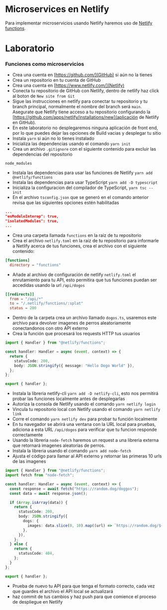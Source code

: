 # Microservices en Netlify

Para implementar microservicios usando Netlify haremos uso de [Netlify functions](https://www.netlify.com/products/functions/).

# Laboratorio

### Funciones como microservicios

- Crea una cuenta en [https://github.com/](GitHub) si aún no la tienes
- Crea un repositorio en tu cuenta de GitHub
- Crea una cuenta en [https://www.netlify.com/](Netlify)
- Conecta tu repositorio de GitHub con Netlify, dentro de netlify haz click al boton de `New site from Git`
- Sigue las instrucciones en netlify para conectar tu repositorio y tu branch principal, normalmente el nombre del branch será `main`. Asegurate que Netlify tiene acceso a tu repositorio configurando la [https://github.com/apps/netlify/installations/new](aplicación de Netlify en GitHub).
- En este laboratorio no desplegaremos ninguna aplicación de front end, por lo que puedes dejar las opciones de Build vacias y desplegar tu sitio
- Instala `yarn` si aún no lo tienes instalado
- Inicializa las dependencias usando el comando `yarn init`
- Crea un archivo `.gitignore` con el siguiente contenido para excluir las dependencias del repositorio

```
node_modules
```

- Instala las dependencias para usar las funciones de Netlify `yarn add @netlify/functions`
- Instala las dependencias para usar TypeScript `yarn add -D typescript`
- Inicializa la configuracion del compilador de TypeScript, `yarn tsc --init`
- En el archivo `tsconfig.json` que se generó en el comando anterior revisa que las siguientes opciones estén habilitadas

```json
...
"esModuleInterop": true,
"isolatedModules": true,
...
```

- Crea una carpeta llamada `functions` en la raiz de tu repositorio
- Crea el archivo `netlify.toml` en la raiz de tu repositorio para informarle a Netlify acerca de tus funciones, crea el archivo con el siguiente contenido:

```toml
[functions]
  directory = "functions"
```

- Añade al archivo de configuración de netlify `netlify.toml` el enrutamiento para tu API, esto permitira que tus funciones puedan ser accedidas usando la url `/api/dogos`

```toml
[[redirects]]
  from = "/api/*"
  to = "/.netlify/functions/:splat"
  status = 200
```

- Dentro de la carpeta crea un archivo llamado `dogos.ts`, usaremos este archivo para devolver imagenes de perros aleatoriamente conectandonos con otro API externo
- Crea la función que procesará los requests HTTP tus usuarios

```typescript
import { Handler } from "@netlify/functions";

const handler: Handler = async (event, context) => {
  return {
    statusCode: 200,
    body: JSON.stringify({ message: "Hello Dogo World" }),
  };
};

export { handler };
```

- Instala la libreria netlify-cli `yarn add -D netlify-cli`, esto nos permitirá probar las funciones localmente antes de desplegarlas
- Autoriza la consola de Netlify usando el comando `yarn netlify login`
- Vincula tu repositorio local con Netlify usando el comando `yarn netlify link`
- Corre el comando `yarn netlify dev` para probar tu función localmente
- En tu navegador se abrirá una ventana con la URL local para pruebas, adiciona a esta URL `/api/dogos` para verificar que tu funcion responde correctamente
- Usando la libreria `node-fetch` haremos un request a una libreria externa que retornará imagenes aleatorias de perros.
- Instala la libreria usando el comando `yarn add node-fetch`
- Ajusta el código para llamar al API externo y retornar las primeras 10 urls de las imagenes

```typescript
import { Handler } from "@netlify/functions";
import fetch from "node-fetch";

const handler: Handler = async (event, context) => {
  const response = await fetch("https://random.dog/doggos");
  const data = await response.json();

  if (Array.isArray(data)) {
    return {
      statusCode: 200,
      body: JSON.stringify({
        dogs: {
          images: data.slice(0, 10).map((url) => `https://random.dog/${url}`),
        },
      }),
    };
  } else {
    return {
      statusCode: 404,
    };
  }
};

export { handler };
```

- Prueba de nuevo tu API para que tenga el formato correcto, cada vez que guardes el archivo el API local se actualizará
- haz commit de tus cambios y haz push para que comience el proceso de despliegue en Netlify
